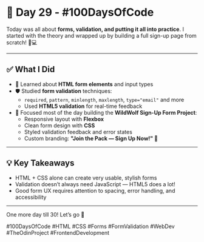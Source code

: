 # 📅 Day 29 - #100DaysOfCode

Today was all about **forms, validation, and putting it all into practice**. I started with the theory and wrapped up by building a full sign-up page from scratch! 🧾💻

---

## ✅ What I Did

- 🧠 Learned about **HTML form elements** and input types  
- 🛡️ Studied **form validation** techniques:
  - `required`, `pattern`, `minlength`, `maxlength`, `type="email"` and more
  - Used **HTML5 validation** for real-time feedback
- 🎯 Focused most of the day building the **WildWolf Sign-Up Form Project**:
  - Responsive layout with **Flexbox**
  - Clean form design with **CSS**
  - Styled validation feedback and error states
  - Custom branding: **"Join the Pack — Sign Up Now!" 🐺**

---

## 💡 Key Takeaways

- HTML + CSS alone can create very usable, stylish forms
- Validation doesn’t always need JavaScript — HTML5 does a lot!
- Good form UX requires attention to spacing, error handling, and accessibility

---

One more day till 30! Let’s go 🐾

#100DaysOfCode #HTML #CSS #Forms #FormValidation #WebDev #TheOdinProject #FrontendDevelopment
